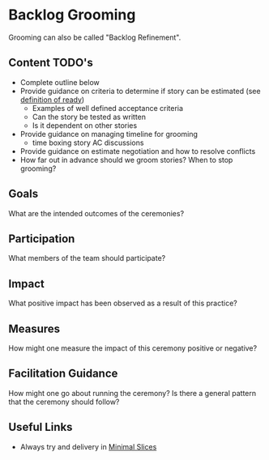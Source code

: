 # Backlog Grooming

Grooming can also be called "Backlog Refinement".

## Content TODO's

- Complete outline below
- Provide guidance on criteria to determine if story can be estimated (see [definition of ready](../../team-agreements/definition-of-ready/readme.md))
  - Examples of well defined acceptance criteria
  - Can the story be tested as written
  - Is it dependent on other stories
- Provide guidance on managing timeline for grooming
  - time boxing story AC discussions
- Provide guidance on estimate negotiation and how to resolve conflicts
- How far out in advance should we groom stories? When to stop grooming?

## Goals

What are the intended outcomes of the ceremonies?

## Participation

What members of the team should participate?

## Impact

What positive impact has been observed as a result of this practice?

## Measures

How might one measure the impact of this ceremony positive or negative?

## Facilitation Guidance

How might one go about running the ceremony? Is there a general pattern that the ceremony should follow?

## Useful Links

- Always try and delivery in [Minimal Slices](../minimal-slices.md)
